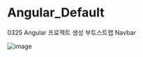 # Angular_Default

0325
Angular 프로젝트 생성
부트스트랩
Navbar

![image](https://user-images.githubusercontent.com/70190887/160072232-09dbb40f-6c94-4f97-b7f7-5381e8c41479.png)

